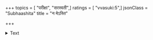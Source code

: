 +++
topics = [ "परीक्षा", "सरस्वती",]
ratings = [ "vvasuki:5",]
jsonClass = "Subhaashita"
title = "न मेऽस्ति"

+++

<details><summary>Text</summary>

न मेऽस्ति विद्या न तथास्ति मेधा  
न वास्ति बुद्धिः प्रतिभोज्ज्वला च।  
मन्दः परीक्षार्णवमुत्तरीतुं  
देवीं गिरां स्वां जननीं च वन्दे॥
</details>
